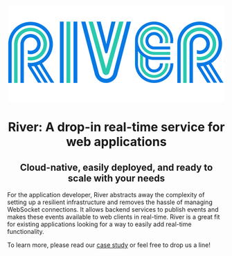 <!-- <span style="display:block;text-align:center">![River Logo](./images/logos/river_logo-readme.png)</span> -->
<p align="center">
  <img src="images/logos/river_logo-readme.png" />
</p>

<h1 align="center">River: A drop-in real-time service for web applications</h1>
<h2 align="center">Cloud-native, easily deployed, and ready to scale with your needs</h2>

For the application developer, River abstracts away the complexity of setting up a resilient infrastructure and removes the hassle of managing WebSocket connections. It allows backend services to publish events and makes these events available to web clients in real-time. River is a great fit for existing applications looking for a way to easily add real-time functionality.

To learn more, please read our [case study]() or feel free to drop us a line!
